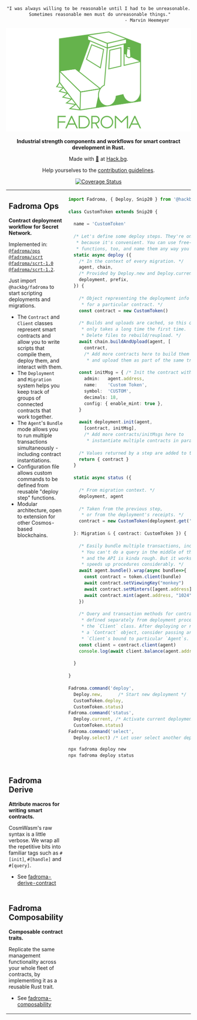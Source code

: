 <div align="center">

```
"I was always willing to be reasonable until I had to be unreasonable.
 Sometimes reasonable men must do unreasonable things."
                                     - Marvin Heemeyer
```

[![](/doc/logo.svg)](https://fadroma.tech)

**Industrial strength components and workflows for smart contract development in Rust.**

Made with [💚](mailto:hello@hack.bg) at [Hack.bg](https://hack.bg).

Help yourselves to the [contribution guidelines](CONTRIBUTING.md).

[![Coverage Status](https://coveralls.io/repos/github/hackbg/fadroma/badge.svg?branch=22.01)](https://coveralls.io/github/hackbg/fadroma?branch=22.01)

</div>

<table>

<tr><td valign="top">

## Fadroma Ops

**Contract deployment workflow for Secret Network.**

Implemented in: [`@fadroma/ops`](./packages/ops) [`@fadroma/scrt`](./packages/scrt) [`@fadroma/scrt-1.0`](./packages/scrt-1.0) [`@fadroma/scrt-1.2`](./packages/scrt-1.2).

Just import `@hackbg/fadroma` to start scripting deployments and migrations.

* The `Contract` and `Client` classes represent smart contracts
  and allow you to write scripts that compile them, deploy them,
  and interact with them.
* The `Deployment` and `Migration` system helps you keep track
  of groups of connected contracts that work together.
* The `Agent`'s `Bundle` mode allows you to run multiple
  transactions simultaneously - including contract instantiations.
* Configuration file allows custom commands to be defined
  from reusable "deploy step" functions.
* Modular architecture, open to extension for other
  Cosmos-based blockchains.

</td><td>

```typescript
import Fadroma, { Deploy, Snip20 } from '@hackbg/fadroma'

class CustomToken extends Snip20 {

  name = 'CustomToken'

  /* Let's define some deploy steps. They're only `static`
   * because it's convenient. You can use free-standing
   * functions, too, and name them any way you like. */
  static async deploy ({
    /* In the context of every migration. */
    agent, chain,
    /* Provided by Deploy.new and Deploy.current */
    deployment, prefix,
  }) {

    /* Object representing the deployment info
     * for a particular contract. */
    const contract = new CustomToken()

    /* Builds and uploads are cached, so this one
     * only takes a long time the first time.
     * Delete files to rebuild/reupload. */
    await chain.buildAndUpload(agent, [
      contract,
      /* Add more contracts here to build them in parallel
       * and upload them as part of the same transaction. */])
    
    const initMsg = { /* Init the contract with this data */
      admin:   agent.address,
      name:    'Custom Token',
      symbol:  'CUSTOM',
      decimals: 18,
      config: { enable_mint: true },
    }

    await deployment.init(agent,
      [contract, initMsg],
      /* Add more contracts/initMsgs here to
       * instantiate multiple contracts in parallel */)

    /* Values returned by a step are added to the context. */
    return { contract }
  }

  static async status ({

    /* From migration context. */
    deployment, agent

    /* Taken from the previous step,
     * or from the deployment's receipts. */
    contract = new CustomToken(deployment.get('CustomToken'))

  }: Migration & { contract: CustomToken }) {

    /* Easily bundle multiple transactions, including inits.
     * You can't do a query in the middle of the bundle,
     * and the API is kinda rough. But it works, and
     * speeds up procedures considerably. */
    await agent.bundle().wrap(async bundle=>{
      const contract = token.client(bundle)
      await contract.setViewingKey("monkey")
      await contract.setMinters([agent.address])
      await contract.mint(agent.address, "1024")
    })

    /* Query and transaction methods for contracts are
     * defined separately from deployment procedures, in
     * the `Client` class. After deploying or retrieving
     * a `Contract` object, consider passing around only
     * `Client`s bound to particular `Agent`s. */
    const client = contract.client(agent)
    console.log(await client.balance(agent.address, "monkey"))

  }

}

Fadroma.command('deploy',
  Deploy.new,      /* Start new deployment */
  CustomToken.deploy,
  CustomToken.status)
Fadroma.command('status',
  Deploy.current, /* Activate current deployment */
  CustomToken.status)
Fadroma.command('select',
  Deploy.select) /* Let user select another deployment */
```

```sh
npx fadroma deploy new
npx fadroma deploy status
```

</td></tr>

<tr></tr>

<tr><td>

## Fadroma Derive

**Attribute macros for writing smart contracts.**

CosmWasm's raw syntax is a little verbose. We wrap all the repetitive bits
into familiar tags such as `#[init]`, `#[handle]` and `#[query]`.

* See [fadroma-derive-contract](./crates/fadroma-derive-contract)

</td><td></td>
</tr>

<tr></tr>

<tr><td>

## Fadroma Composability

**Composable contract traits.**

Replicate the same management functionality across your whole fleet of contracts,
by implementing it as a reusable Rust trait.

* See [fadroma-composability](./crates/fadroma-composability)

</td><td>
</td></tr>

</table>
